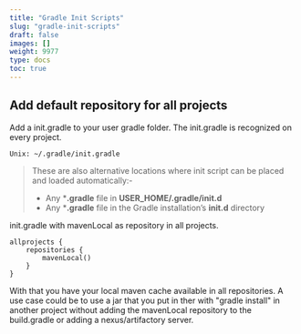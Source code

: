 ```yaml
---
title: "Gradle Init Scripts"
slug: "gradle-init-scripts"
draft: false
images: []
weight: 9977
type: docs
toc: true
---
```


## Add default repository for all projects
Add a init.gradle to your user gradle folder. The init.gradle is recognized on every project.

    Unix: ~/.gradle/init.gradle

> These are also alternative locations where init script can be placed and
> loaded automatically:-
> 
>  - Any ***.gradle** file in **USER_HOME/.gradle/init.d** 
>  - Any ***.gradle** file in    the Gradle installation’s **init.d** directory

init.gradle with mavenLocal as repository in all projects.

    allprojects {
        repositories {
            mavenLocal()
        }
    }

With that you have your local maven cache available in all repositories.
A use case could be to use a jar that you put in ther with "gradle install" in another project without adding the mavenLocal repository to the build.gradle or adding a nexus/artifactory server.

